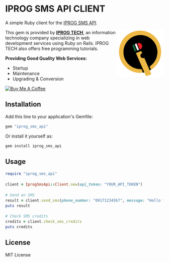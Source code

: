 # IPROG SMS API CLIENT

A simple Ruby client for the [IPROG SMS API](https://sms.iprogtech.com/).

<img src="https://github.com/IPROG-TECH/media-files/blob/main/iprogtech-logo.png" width="150" alt="IPROG TECH" align="right" />

This gem is provided by [**IPROG TECH**](https://www.iprog.tech/), an information technology company specializing in web development services using Ruby on Rails. IPROG TECH also offers free programming tutorials.

**Providing Good Quality Web Services:**
- Startup
- Maintenance
- Upgrading & Conversion


<a href="https://www.buymeacoffee.com/iprog21" target="_blank"><img src="https://cdn.buymeacoffee.com/buttons/v2/default-yellow.png" alt="Buy Me A Coffee" style="height: 60px !important;width: 217px !important;" ></a>

## Installation

Add this line to your application's Gemfile:

```ruby
gem "iprog_sms_api"
```
Or install it yourself as:

```sh
gem install iprog_sms_api
```

## Usage

```ruby
require "iprog_sms_api"

client = IprogSmsApi::Client.new(api_token: "YOUR_API_TOKEN")

# Send an SMS
result = client.send_sms(phone_number: "09171234567", message: "Hello from the API!")
puts result

# Check SMS credits
credits = client.check_sms_credits
puts credits
```

## License

MIT License
